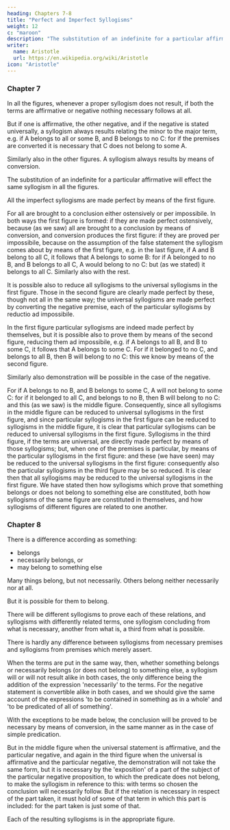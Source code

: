 ```yaml
---
heading: Chapters 7-8
title: "Perfect and Imperfect Syllogisms"
weight: 12
c: "maroon"
description: "The substitution of an indefinite for a particular affirmative will effect the same syllogism in all the figures"
writer:
  name: Aristotle 
  url: https://en.wikipedia.org/wiki/Aristotle
icon: "Aristotle"
---
```



### Chapter 7

In all the figures, whenever a proper syllogism does not result, if both the terms are affirmative or negative nothing necessary follows at all. 

But if one is affirmative, the other negative, and if the negative is stated universally, a syllogism always results relating the minor to the major term, e.g. if A belongs to all or some B, and B belongs to no C: for if the premises are converted it is necessary that C does not belong to some A.

Similarly also in the other figures. A syllogism always results by means of conversion.

The substitution of an indefinite for a particular affirmative will effect the same syllogism in all the figures.

All the imperfect syllogisms are made perfect by means of the first figure. 

For all are brought to a conclusion either ostensively or per impossibile. In both ways the first figure is formed: if they are made perfect ostensively, because (as we saw) all are brought to a
conclusion by means of conversion, and conversion produces the first figure: if they are proved
per impossibile, because on the assumption of the false statement the syllogism comes about by
means of the first figure, e.g. in the last figure, if A and B belong to all C, it follows that A
belongs to some B: for if A belonged to no B, and B belongs to all C, A would belong to no C:
but (as we stated) it belongs to all C. Similarly also with the rest.


It is possible also to reduce all syllogisms to the universal syllogisms in the first figure. Those in the second figure are clearly made perfect by these, though not all in the same way; the universal syllogisms are made perfect by converting the negative premise, each of the particular syllogisms by reductio ad impossibile.

In the first figure particular syllogisms are indeed made perfect by themselves, but it is possible also to prove them by means of the second figure, reducing them ad
impossibile, e.g. if A belongs to all B, and B to some C, it follows that A belongs to some C. For
if it belonged to no C, and belongs to all B, then B will belong to no C: this we know by means
of the second figure. 

Similarly also demonstration will be possible in the case of the negative.

For if A belongs to no B, and B belongs to some C, A will not belong to some C: for if it
belonged to all C, and belongs to no B, then B will belong to no C: and this (as we saw) is the
middle figure. Consequently, since all syllogisms in the middle figure can be reduced to
universal syllogisms in the first figure, and since particular syllogisms in the first figure can be
reduced to syllogisms in the middle figure, it is clear that particular syllogisms can be reduced to
universal syllogisms in the first figure. Syllogisms in the third figure, if the terms are universal,
are directly made perfect by means of those syllogisms; but, when one of the premises is
particular, by means of the particular syllogisms in the first figure: and these (we have seen) may
be reduced to the universal syllogisms in the first figure: consequently also the particular
syllogisms in the third figure may be so reduced. It is clear then that all syllogisms may be
reduced to the universal syllogisms in the first figure.
We have stated then how syllogisms which prove that something belongs or does not belong to
something else are constituted, both how syllogisms of the same figure are constituted in
themselves, and how syllogisms of different figures are related to one another.


### Chapter 8

There is a difference according as something:
- belongs
- necessarily belongs, or
- may belong to something else 

Many things belong, but not necessarily. Others belong neither necessarily nor at all.

But it is possible for them to belong.

There will be different syllogisms to prove each of these relations, and syllogisms with differently related terms, one syllogism concluding from what is necessary, another from what is, a third from what is possible.

There is hardly any difference between syllogisms from necessary premises and syllogisms from
premises which merely assert.

When the terms are put in the same way, then, whether something belongs or necessarily belongs (or does not belong) to something else, a syllogism will or will not result alike in both cases, the only difference being the addition of the expression 'necessarily' to the terms. For the negative statement is convertible alike in both cases, and we should give the same account of the expressions 'to be contained in something as in a whole' and 'to be predicated of all of something'. 

With the exceptions to be made below, the conclusion will be proved to be necessary by means of conversion, in the same manner as in the case of simple predication. 

But in the middle figure when the universal statement is affirmative, and the particular negative, and again in the third figure when the universal is affirmative and the particular negative, the demonstration will not take the same form, but it is necessary by the 'exposition' of a part of the subject of the particular negative proposition, to which the predicate does not belong, to make the syllogism in reference to this: with terms so chosen the conclusion will necessarily follow. But if the relation is necessary in respect of the part taken, it must hold of some of that term in which this part is included: for the part taken is just some of that. 

Each of the resulting syllogisms is in the appropriate figure.

